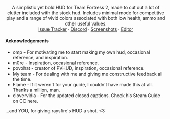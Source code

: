 <!-- TITLE -->

<p align="center">
  <p align="center">
    A simplistic yet bold HUD for Team Fortress 2, made to cut out a lot of clutter included with the stock hud. Includes minimal mode for competitive play and a range of vivid colors associated with both low health, ammo and other useful values.
    <br />
    <a href="https://github.com/raysfire/rayshud/issues">Issue Tracker</a>
    ·
    <a href="https://discord.gg/hTdtK9vBhE">Discord</a>
    ·
    <a href="https://imgur.com/a/ssUpV94">Screenshots</a>
    ·
    <a href="https://github.com/CriticalFlaw/TF2HUD.Editor/releases/latest">Editor</a>
  </p>
</p>

<!-- ACKNOWLEDGEMENTS -->

#### Acknowledgements

* omp - For motivating me to start making my own hud, occasional reference, and inspiration.
* m0re - Inspiration, occasional reference.
* povohat - creator of PVHUD, inspiration, occasional reference.
* My team - For dealing with me and giving me constructive feedback all the time.
* Flame - If it weren't for your guide, I couldn't have made this at all. Thanks a million, man.
* clovervidia - For the updated closed captions. Check his Steam Guide on CC here.

...and YOU, for giving raysfire's HUD a shot. <3

